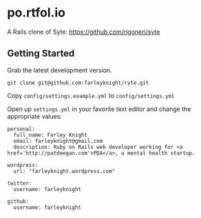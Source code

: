 # po.rtfol.io

A Rails clone of Syte: https://github.com/rigoneri/syte

## Getting Started

Grab the latest development version.

```git clone git@github.com:farleyknight/ryte.git```

Copy ``config/settings.example.yml`` to ```config/settings.yml```

Open up ```settings.yml``` in your favorite text editor and change the appropriate values:

```
personal:
  full_name: Farley Knight
  email: farleyknight@gmail.com
  description: Ruby on Rails web developer working for <a href='http://patdeegan.com'>PDA</a>, a mental health startup.

wordpress:
  url: "farleyknight.wordpress.com"

twitter:
  username: farleyknight

github:
  username: farleyknight
```

